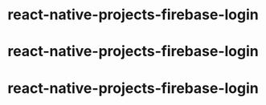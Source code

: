 # react-native-projects-firebase-login
# react-native-projects-firebase-login
# react-native-projects-firebase-login
